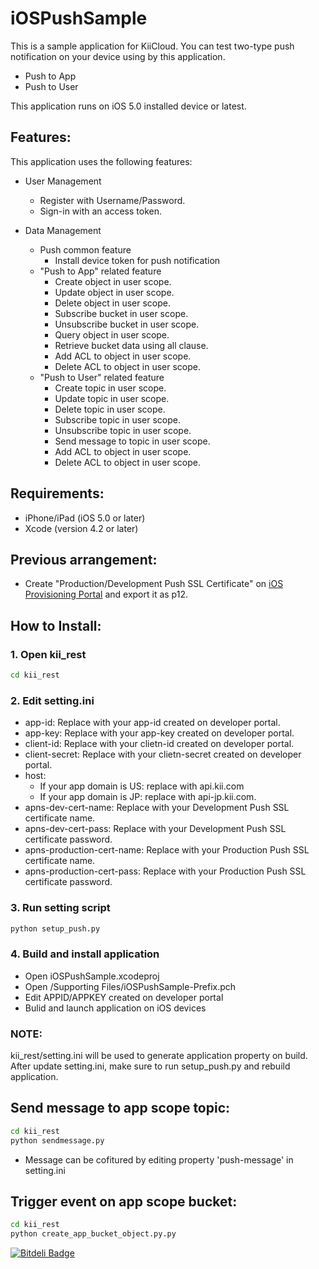 # iOSPushSample

This is a sample application for KiiCloud. You can test two-type push notification on your device using by this application.

* Push to App
* Push to User

This application runs on iOS 5.0 installed device or latest.

## Features:

This application uses the following features:

* User Management
  * Register with Username/Password.
  * Sign-in with an access token.

* Data Management
  * Push common feature
     * Install device token for push notification
  * "Push to App" related feature
     * Create object in user scope.
     * Update object in user scope.
     * Delete object in user scope.
     * Subscribe bucket in user scope.
     * Unsubscribe bucket in user scope.
     * Query object in user scope.
     * Retrieve bucket data using all clause.
     * Add ACL to object in user scope.
     * Delete ACL to object in user scope.
  * "Push to User" related feature
     * Create topic in user scope.
     * Update topic in user scope.
     * Delete topic in user scope.
     * Subscribe topic in user scope.
     * Unsubscribe topic in user scope.
     * Send message to topic in user scope.
     * Add ACL to object in user scope.
     * Delete ACL to object in user scope.

## Requirements:

* iPhone/iPad (iOS 5.0 or later)
* Xcode (version 4.2 or later)

## Previous arrangement:

* Create "Production/Development Push SSL Certificate" on [iOS Provisioning Portal](https://developer.apple.com/ios/manage/overview/index.action) and export it as p12.

## How to Install:

### 1. Open kii_rest

```bash
cd kii_rest
```

### 2. Edit setting.ini

  * app-id: Replace with your app-id created on developer portal.
  * app-key: Replace with your app-key created on developer portal.
  * client-id: Replace with your clietn-id created on developer portal.
  * client-secret: Replace with your clietn-secret created on developer portal.
  * host:
      * If your app domain is US: replace with api.kii.com
      * If your app domain is JP: replace with api-jp.kii.com.
  * apns-dev-cert-name: Replace with your Development Push SSL certificate name.
  * apns-dev-cert-pass: Replace with your Development Push SSL certificate password.
  * apns-production-cert-name: Replace with your Production Push SSL certificate name.
  * apns-production-cert-pass: Replace with your Production Push SSL certificate password.

### 3. Run setting script

```bash
python setup_push.py
```

### 4. Build and install application

* Open iOSPushSample.xcodeproj
* Open /Supporting Files/iOSPushSample-Prefix.pch
* Edit APPID/APPKEY created on developer portal
* Bulid and launch application on iOS devices

### NOTE:

kii_rest/setting.ini will be used to generate application property on build. After update setting.ini, make sure to run setup_push.py and rebuild application.

## Send message to app scope topic:

```bash
cd kii_rest
python sendmessage.py
```

* Message can be cofitured by editing property 'push-message' in setting.ini

## Trigger event on app scope bucket:

```bash
cd kii_rest
python create_app_bucket_object.py.py
```

[![Bitdeli Badge](https://d2weczhvl823v0.cloudfront.net/KiiPlatform/iospushsample/trend.png)](https://bitdeli.com/free "Bitdeli Badge")

